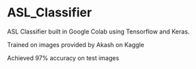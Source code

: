 # ASL_Classifier
ASL Classifier built in Google Colab using Tensorflow and Keras. 

Trained on images provided by Akash on Kaggle

Achieved 97% accuracy on test images
